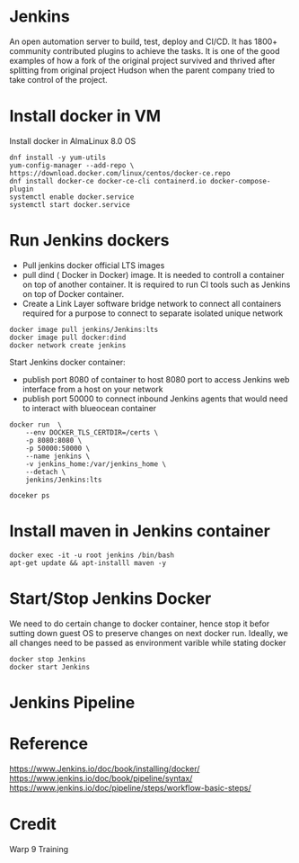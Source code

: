 # Jenkins
An open automation server to build, test, deploy and CI/CD. It has 1800+ community contributed plugins to achieve the tasks.
It is one of the good examples of how a fork of the original project survived and thrived after splitting from original project Hudson when the parent company tried to take control of the project.

# Install docker in VM
Install docker in AlmaLinux 8.0 OS
```
dnf install -y yum-utils
yum-config-manager --add-repo \
https://download.docker.com/linux/centos/docker-ce.repo
dnf install docker-ce docker-ce-cli containerd.io docker-compose-plugin
systemctl enable docker.service
systemctl start docker.service
```

# Run Jenkins dockers
* Pull jenkins docker official LTS images
* pull dind ( Docker in Docker) image. It is needed to controll a container on top of another container. It is required to run CI tools such as Jenkins on top of Docker container.
* Create a Link Layer software bridge network to connect all containers required for a purpose to connect to separate isolated unique network
```
docker image pull jenkins/Jenkins:lts
docker image pull docker:dind  
docker network create jenkins
```
Start Jenkins docker container:
* publish port 8080 of container to host 8080 port to access Jenkins web interface from a host on your network
* publish port 50000 to connect inbound Jenkins agents that would need to interact with blueocean container
```
docker run  \
    --env DOCKER_TLS_CERTDIR=/certs \
    -p 8080:8080 \
    -p 50000:50000 \
    --name jenkins \
    -v jenkins_home:/var/jenkins_home \
    --detach \
    jenkins/Jenkins:lts

doceker ps
```

# Install maven in Jenkins container
```
docker exec -it -u root jenkins /bin/bash
apt-get update && apt-installl maven -y
```

# Start/Stop Jenkins Docker
We need to do certain change to docker container, hence stop it befor sutting down guest OS to preserve changes on next docker run. Ideally, we all changes need to be passed as environment varible while stating docker
```
docker stop Jenkins
docker start Jenkins
```

# Jenkins Pipeline


# Reference
https://www.Jenkins.io/doc/book/installing/docker/
https://www.jenkins.io/doc/book/pipeline/syntax/
https://www.jenkins.io/doc/pipeline/steps/workflow-basic-steps/

# Credit
Warp 9 Training